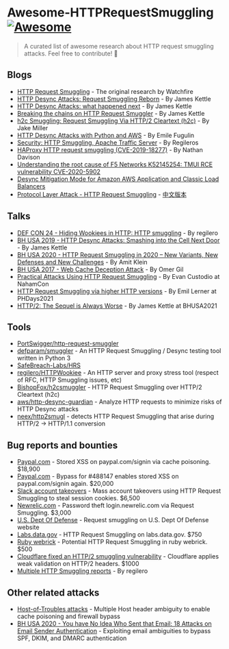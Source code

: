 # Awesome-HTTPRequestSmuggling [![Awesome](https://cdn.rawgit.com/sindresorhus/awesome/d7305f38d29fed78fa85652e3a63e154dd8e8829/media/badge.svg)]()
> A curated list of awesome research about HTTP request smuggling attacks.  Feel free to contribute!  🍻

## Blogs
- [HTTP Request Smuggling](https://www.cgisecurity.com/lib/HTTP-Request-Smuggling.pdf) - The original research by Watchfire
- [HTTP Desync Attacks: Request Smuggling Reborn](https://portswigger.net/research/http-desync-attacks-request-smuggling-reborn) -  By James Kettle
- [HTTP Desync Attacks: what happened next](https://portswigger.net/research/http-desync-attacks-what-happened-next) - By James Kettle
- [Breaking the chains on HTTP Request Smuggler](https://portswigger.net/research/breaking-the-chains-on-http-request-smuggler) - By James Kettle
- [h2c Smuggling: Request Smuggling Via HTTP/2 Cleartext (h2c)](https://labs.bishopfox.com/tech-blog/h2c-smuggling-request-smuggling-via-http/2-cleartext-h2c) - By Jake Miller
- [HTTP Desync Attacks with Python and AWS](https://medium.com/@emilefugulin/http-desync-attacks-with-python-and-aws-1ba07d2c860f) - By Emile Fugulin
- [Security: HTTP Smuggling, Apache Traffic Server](https://regilero.github.io/english/security/2019/10/17/security_apache_traffic_server_http_smuggling/) - By Regileros
- [HAProxy HTTP request smuggling (CVE-2019-18277)](https://nathandavison.com/blog/haproxy-http-request-smuggling) - By Nathan Davison
- [Understanding the root cause of F5 Networks K52145254: TMUI RCE vulnerability CVE-2020-5902](https://research.nccgroup.com/2020/07/12/understanding-the-root-cause-of-f5-networks-k52145254-tmui-rce-vulnerability-cve-2020-5902/)
- [Desync Mitigation Mode for Amazon AWS Application and Classic Load Balancers ](https://aws.amazon.com/about-aws/whats-new/2020/08/application-and-classic-load-balancers-adding-defense-in-depth-with-introduction-of-desync-mitigation-mode/)
- [Protocol Layer Attack - HTTP Request Smuggling](https://paper.seebug.org/1049/) - [中文版本](https://paper.seebug.org/1048/)

## Talks
- [DEF CON 24 - Hiding Wookiees in HTTP: HTTP smuggling](https://infocon.org/cons/DEF%20CON/DEF%20CON%2024/DEF%20CON%2024%20presentations/DEF%20CON%2024%20-%20Regilero-Hiding-Wookiees-In-Http.pdf) - By regilero
- [BH USA 2019 - HTTP Desync Attacks: Smashing into the Cell Next Door](https://i.blackhat.com/USA-19/Wednesday/us-19-Kettle-HTTP-Desync-Attacks-Smashing-Into-The-Cell-Next-Door.pdf) - By James Kettle
- [BH USA 2020 - HTTP Request Smuggling in 2020 – New Variants, New Defenses and New Challenges](https://www.blackhat.com/us-20/briefings/schedule/#http-request-smuggling-in---new-variants-new-defenses-and-new-challenges-20019) - By Amit Klein
- [BH USA 2017 - Web Cache Deception Attack](https://www.blackhat.com/docs/us-17/wednesday/us-17-Gil-Web-Cache-Deception-Attack.pdf) - By Omer Gil
- [Practical Attacks Using HTTP Request Smuggling](https://drive.google.com/file/d/1iC0972G4meFPGTmqfs8g61qat7ZYLQgf/view) - By Evan Custodio at NahamCon
- [HTTP Request Smuggling via higher HTTP versions](https://www.slideshare.net/neexemil/http-request-smuggling-via-higher-http-versions) - By Emil Lerner at PHDays2021
- [HTTP/2: The Sequel is Always Worse](https://www.blackhat.com/us-21/briefings/schedule/#http-the-sequel-is-always-worse-22668) - By James Kettle at BHUSA2021

## Tools
- [PortSwigger/http-request-smuggler](https://github.com/PortSwigger/http-request-smuggler)
- [defparam/smuggler](https://github.com/defparam/smuggler) - An HTTP Request Smuggling / Desync testing tool written in Python 3
- [SafeBreach-Labs/HRS](https://github.com/SafeBreach-Labs/HRS) 
- [regilero/HTTPWookiee](https://github.com/regilero/HTTPWookiee) - An HTTP server and proxy stress tool (respect of RFC, HTTP Smuggling issues, etc)
- [BishopFox/h2csmuggler](https://github.com/BishopFox/h2csmuggler) - HTTP Request Smuggling over HTTP/2 Cleartext (h2c)
- [aws/http-desync-guardian](https://github.com/aws/http-desync-guardian) - Analyze HTTP requests to minimize risks of HTTP Desync attacks
- [neex/http2smugl](https://github.com/neex/http2smugl) - detects HTTP Request Smuggling that arise during HTTP/2 -> HTTP/1.1 conversion

## Bug reports and bounties
- [Paypal.com](https://hackerone.com/reports/488147) - Stored XSS on paypal.com/signin via cache poisoning. $18,900
- [Paypal.com](https://hackerone.com/reports/510152) - Bypass for #488147 enables stored XSS on paypal.com/signin again. $20,000
- [Slack account takeovers](https://hackerone.com/reports/737140) - Mass account takeovers using HTTP Request Smuggling to steal session cookies. $6,500
- [Newrelic.com](https://hackerone.com/reports/498052) - Password theft login.newrelic.com via Request Smuggling. $3,000
- [U.S. Dept Of Defense](https://hackerone.com/reports/526880) - Request smuggling on U.S. Dept Of Defense website
- [Labs.data.gov](https://hackerone.com/reports/726773) - HTTP Request Smuggling on labs.data.gov. $750
- [Ruby webrick](https://hackerone.com/reports/965267) - Potential HTTP Request Smuggling in ruby webrick. $500
- [Cloudflare fixed an HTTP/2 smuggling vulnerability](https://lab.wallarm.com/cloudflare-fixed-an-http-2-smuggling-vulnerability/) - Cloudflare applies weak validation on HTTP/2 headers. $1000
- [Multiple HTTP Smuggling reports](https://hackerone.com/reports/648434) - By regilero

## Other related attacks
- [Host-of-Troubles attacks](https://hostoftroubles.com) - Multiple Host header ambiguity to enable cache poisoning and firewall bypass
- [BH USA 2020 - You have No Idea Who Sent that Email: 18 Attacks on Email Sender Authentication](http://i.blackhat.com/USA-20/Thursday/us-20-Chen-You-Have-No-Idea-Who-Sent-That-Email-18-Attacks-On-Email-Sender-Authentication.pdf) - Exploiting email ambiguities to bypass SPF, DKIM, and DMARC authentication
